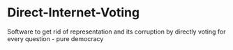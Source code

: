 # Direct-Internet-Voting
Software to get rid of representation and its corruption by directly voting for every question - pure democracy
